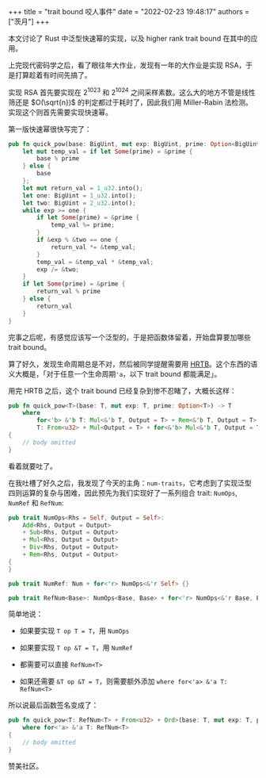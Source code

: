 +++
title = "trait bound 咬人事件"
date = "2022-02-23 19:48:17"
authors = ["茨月"]
+++

本文讨论了 Rust 中泛型快速幂的实现，以及 higher rank trait bound 在其中的应用。

<!-- more -->

上完现代密码学之后，看了眼往年大作业，发现有一年的大作业是实现 RSA，于是打算趁着有时间先搞了。

实现 RSA 首先要实现在 $2 ^ {1023}$ 和 $2^{1024}$ 之间采样素数。这么大的地方不管是线性筛还是 $O(\sqrt{n})$ 的判定都过于耗时了，因此我们用 Miller-Rabin 法检测。实现这个则首先需要实现快速幂。

第一版快速幂很快写完了：

```rust
pub fn quick_pow(base: BigUint, mut exp: BigUint, prime: Option<BigUint>) -> BigUint {
    let mut temp_val = if let Some(prime) = &prime {
        base % prime
    } else {
        base
    };
    let mut return_val = 1_u32.into();
    let one: BigUint = 1_u32.into();
    let two: BigUint = 2_u32.into();
    while exp >= one {
        if let Some(prime) = &prime {
            temp_val %= prime;
        }
        if &exp % &two == one {
            return_val *= &temp_val;
        } 
        temp_val = &temp_val * &temp_val;
        exp /= &two;
    }
    if let Some(prime) = &prime {
        return_val % prime
    } else {
        return_val
    }
}
```

完事之后呢，有感觉应该写一个泛型的，于是把函数体留着，开始盘算要加哪些 trait bound。

算了好久，发现生命周期总是不对，然后被同学提醒需要用 [HRTB](https://nomicon.purewhite.io/hrtb.html)。这个东西的语义大概是，「对于任意一个生命周期`'a`，以下 trait bound 都能满足」。

用完 HRTB 之后，这个 trait bound 已经复杂到惨不忍睹了，大概长这样：

```rust
pub fn quick_pow<T>(base: T, mut exp: T, prime: Option<T>) -> T
    where
        for<'b> &'b T: Mul<&'b T, Output = T> + Rem<&'b T, Output = T>,
        T: From<u32> + Mul<Output = T> + for<&'b> Mul<&'b T, Output = T> + Ord + for<'b> Rem<&'bT, Output = T> + for<'b> Div<&'b T, Output = T>
{
    // body omitted
}
```

看着就要吐了。

在我吐槽了好久之后，我发现了今天的主角：`num-traits`，它考虑到了实现泛型四则运算的复杂与困难，因此预先为我们实现好了一系列组合 trait: `NumOps`, `NumRef` 和 `RefNum`:

```rust
pub trait NumOps<Rhs = Self, Output = Self>:
    Add<Rhs, Output = Output>
    + Sub<Rhs, Output = Output>
    + Mul<Rhs, Output = Output>
    + Div<Rhs, Output = Output>
    + Rem<Rhs, Output = Output>
{
}

pub trait NumRef: Num + for<'r> NumOps<&'r Self> {}

pub trait RefNum<Base>: NumOps<Base, Base> + for<'r> NumOps<&'r Base, Base> {}
```

简单地说：

- 如果要实现 `T op T = T`，用 `NumOps`

- 如果要实现 `T op &T = T`，用 `NumRef`

- 都需要可以直接 `RefNum<T>`

- 如果还需要 `&T op &T = T`，则需要额外添加 `where for<'a> &'a T: RefNum<T>`

所以说最后函数签名变成了：

```rust
pub fn quick_pow<T: RefNum<T> + From<u32> + Ord>(base: T, mut exp: T, prime: Option<T>) -> T
    where for<'a> &'a T: RefNum<T>
{
    // body omitted
}
```

赞美社区。